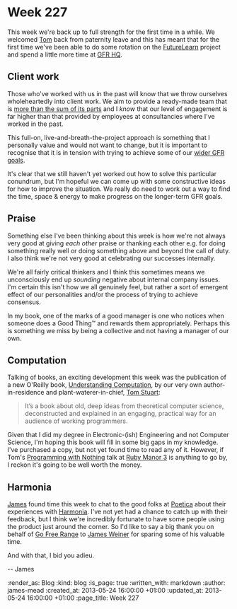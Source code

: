 Week 227
========

This week we're back up to full strength for the first time in a while. We welcomed [Tom](/tom-ward) back from paternity leave and this has meant that for the first time we've been able to do some rotation on the [FutureLearn](http://futurelearn.com/) project and spend a little more time at [GFR HQ](/contact).

## Client work

Those who've worked with us in the past will know that we throw ourselves wholeheartedly into client work. We aim to provide a ready-made team that is [more than the sum of its parts](/week-224#consultancy) and I _know_ that our level of engagement is far higher than that provided by employees at consultancies where I've worked in the past.

This full-on, live-and-breath-the-project approach is something that I personally value and would not want to change, but it is important to recognise that it is in tension with trying to achieve some of our [wider GFR goals](/week-210#operating-profit-target).

It's clear that we still haven't yet worked out how to solve this particular conundrum, but I'm hopeful we can come up with some constructive ideas for how to improve the situation. We really do need to work out a way to find the time, space & energy to make progress on the longer-term GFR goals.


## Praise

Something else I've been thinking about this week is how we're not always very good at giving _each other_ praise or thanking each other e.g. for doing something really well or doing something above and beyond the call of duty. I also think we're not very good at celebrating our successes internally.

We're all fairly critical thinkers and I think this sometimes means we unconsciously end up _sounding_ negative about internal company issues. I'm certain this isn't how we all genuinely feel, but rather a sort of emergent effect of our personalities and/or the process of trying to achieve consensus.

In my book, one of the marks of a good manager is one who notices when someone does a Good Thing™ and rewards them appropriately. Perhaps this is something we miss by being a collective and not having a manager of our own.


## Computation

Talking of books, an exciting development this week was the publication of a new O'Reilly book, [Understanding Computation](http://codon.com/computation-book), by our very own author-in-residence and plant-waterer-in-chief, [Tom Stuart](https://twitter.com/tomstuart):

> It’s a book about old, deep ideas from theoretical computer science, deconstructed and explained in an engaging, practical way for an audience of working programmers.

Given that I did my degree in Electronic-(ish) Engineering and not Computer Science, I'm hoping this book will fill in some big gaps in my knowledge. I've purchased a copy, but not yet found time to read any of it. However, if Tom's [Programming with Nothing](http://rubymanor.org/3/videos/programming_with_nothing/) talk at [Ruby Manor 3](http://rubymanor.org/3) is anything to go by, I reckon it's going to be well worth the money.


## Harmonia

[James](/james-adam) found time this week to chat to the good folks at [Poetica](https://poetica.com/) about their experiences with [Harmonia](https://harmonia.io/). I've not yet had a chance to catch up with their feedback, but I think we're incredibly fortunate to have some people using the product just around the corner. So I'd like to say a big thank you on behalf of [Go Free Range](/) to [James Weiner](https://twitter.com/jamesweiner) for sparing some of his valuable time.


And with that, I bid you adieu.

-- James

:render_as: Blog
:kind: blog
:is_page: true
:written_with: markdown
:author: james-mead
:created_at: 2013-05-24 16:00:00 +01:00
:updated_at: 2013-05-24 16:00:00 +01:00
:page_title: Week 227
